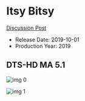# Itsy Bitsy

[Discussion Post](https://www.avsforum.com/threads/bass-eq-for-filtered-movies.2995212/post-58644434)

* Release Date: 2019-10-01
* Production Year: 2019

## DTS-HD MA 5.1

![img 0](https://i.imgur.com/FrtvmT4.jpg)

![img 1](https://i.imgur.com/Vyl8Jwe.png)

